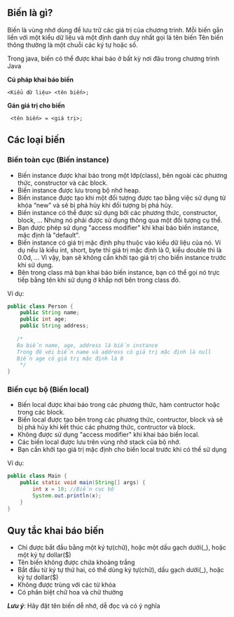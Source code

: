 ## Biến là gì?
Biến là vùng nhớ dùng để lưu trữ các giá trị của chương trình. Mỗi biến gắn liền với một kiểu dữ liệu và một định danh duy nhất gọi là tên biến
Tên biến thông thường là một chuỗi các ký tự hoặc số.

Trong java, biến có thể được khai báo ở bất kỳ nơi đâu trong chương trình Java

**Cú pháp khai báo biến**
```
<Kiểu dữ liệu> <tên biến>;
```

**Gán giá trị cho biến**
```
 <tên biến> = <giá trị>;
```

## Các loại biến

### Biến toàn cục (Biến instance)
- Biến instance được khai báo trong một lớp(class), bên ngoài các phương thức, constructor và các block.
- Biến instance được lưu trong bộ nhớ heap.
- Biến instance được tạo khi một đối tượng được tạo bằng việc sử dụng từ khóa “new” và sẽ bị phá hủy khi đối tượng bị phá hủy.
- Biến instance có thể được sử dụng bởi các phương thức, constructor, block, ... Nhưng nó phải được sử dụng thông qua một đối tượng cụ thể.
- Bạn được phép sử dụng "access modifier" khi khai báo biến instance, mặc định là "default".
- Biến instance có giá trị mặc định phụ thuộc vào kiểu dữ liệu của nó. Ví dụ nếu là kiểu int, short, byte thì giá trị mặc định là 0, kiểu double thì là 0.0d, ... Vì vậy, bạn sẽ không cần khởi tạo giá trị cho biến instance trước khi sử dụng.
- Bên trong class mà bạn khai báo biến instance, bạn có thể gọi nó trực tiếp bằng tên khi sử dụng ở khắp nơi bên trong class đó.  

Ví dụ:  
```java
public class Person {
    public String name;
    public int age;
    public String address;
    
   /* 
   Ba biến name, age, address là biến instance
   Trong đó với biến name và address có giá trị mặc định là null  
   Biến age có giá trị mặc định là 0
    */
}

```
### Biến cục bộ (Biến local)

- Biến local được khai báo trong các phương thức, hàm contructor hoặc trong các block.
- Biến local được tạo bên trong các phương thức, contructor, block và sẽ bị phá hủy khi kết thúc các phương thức, contructor và block.
- Không được sử dụng "access modifier" khi khai báo biến local.
- Các biến local được lưu trên vùng nhớ stack của bộ nhớ.
- Bạn cần khởi tạo giá trị mặc định cho biến local trước khi có thể sử dụng  

Ví dụ:  
```java
public class Main {
    public static void main(String[] args) {
        int x = 10; //Biến cục bộ
        System.out.println(x);
    }
}
```

## Quy tắc khai báo biến  

- Chỉ được bắt đầu bằng một ký tự(chữ), hoặc một dấu gạch dưới(_), hoặc một ký tự dollar($)
- Tên biến không được chứa khoảng trắng
- Bắt đầu từ ký tự thứ hai, có thể dùng ký tự(chữ), dấu gạch dưới(_), hoặc ký tự dollar($)
- Không được trùng với các từ khóa
- Có phân biệt chữ hoa và chữ thường

***Lưu ý***: Hãy đặt tên biến dễ nhớ, dễ đọc và có ý nghĩa
